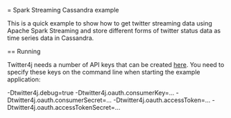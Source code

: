 = Spark Streaming Cassandra example

This is a quick example to show how to get twitter streaming data using Apache Spark Streaming and store different forms
of twitter status data as time series data in Cassandra.

== Running

Twitter4j needs a number of API keys that can be created [here](https://dev.twitter.com/apps). You need to specify these
keys on the command line when starting the example application:

-Dtwitter4j.debug=true  -Dtwitter4j.oauth.consumerKey=... -Dtwitter4j.oauth.consumerSecret=... -Dtwitter4j.oauth.accessToken=... -Dtwitter4j.oauth.accessTokenSecret=...

